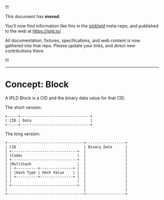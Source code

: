 
!!!

This document has **moved**.

You'll now find information like this in the [ipld/ipld](https://github.com/ipld/ipld/) meta-repo,
and published to the web at https://ipld.io/ .

All documentation, fixtures, specifications, and web content is now gathered into that repo.
Please update your links, and direct new contributions there.

!!!

----

# Concept: Block

A IPLD Block is a CID and the binary data value for that CID.

The short version:
```
+-----+--------------------------------+
| CID | Data                           |
+-----+--------------------------------+
```

The long version:
```
+-----------------------------------+------------------+
| CID                               | Binary Data      |
| +------------------------------+  |                  |
| |Codec                         |  |                  |
| +------------------------------+  |                  |
| |Multihash                     |  |                  |
| | +----------+---------------+ |  |                  |
| | |Hash Type | Hash Value    | |  |                  |
| | +----------+---------------+ |  |                  |
| |                              |  |                  |
| +------------------------------+  |                  |
|                                   |                  |
+-----------------------------------+------------------+
```
